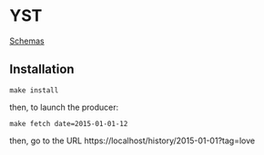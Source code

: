 YST
===

[Schemas](./doc/Schema/schema.md)

Installation
------------

```shell
make install
```

then,
to launch the producer:
```shell
make fetch date=2015-01-01-12
```

then, go to the URL https://localhost/history/2015-01-01?tag=love